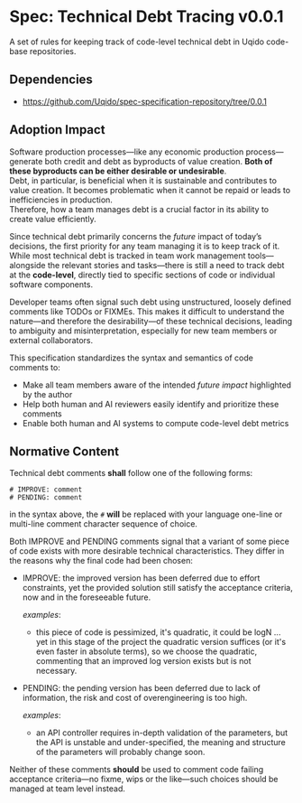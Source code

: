# Spec: Technical Debt Tracing v0.0.1

A set of rules for keeping track of code-level technical debt in Uqido code-base repositories.

## Dependencies

- https://github.com/Uqido/spec-specification-repository/tree/0.0.1

## Adoption Impact

Software production processes—like any economic production process—generate both credit and debt as byproducts of value creation.
**Both of these byproducts can be either desirable or undesirable**.  
Debt, in particular, is beneficial when it is sustainable and contributes to value creation.
It becomes problematic when it cannot be repaid or leads to inefficiencies in production.  
Therefore, how a team manages debt is a crucial factor in its ability to create value efficiently.

Since technical debt primarily concerns the *future* impact of today’s decisions, the first priority for any team managing it is to keep track of it.  
While most technical debt is tracked in team work management tools—alongside the relevant stories and tasks—there is still a need to track debt at
the **code-level**, directly tied to specific sections of code or individual software components.

Developer teams often signal such debt using unstructured, loosely defined comments like TODOs or FIXMEs. This makes it difficult to understand the nature—and therefore the desirability—of these technical decisions, leading to ambiguity and misinterpretation, especially for new team members or external collaborators.

This specification standardizes the syntax and semantics of code comments to:
- Make all team members aware of the intended *future impact* highlighted by the author
- Help both human and AI reviewers easily identify and prioritize these comments
- Enable both human and AI systems to compute code-level debt metrics

## Normative Content

Technical debt comments **shall** follow one of the following forms:

```
# IMPROVE: comment 
# PENDING: comment
```

in the syntax above, the `#` **will** be replaced with your language one-line or multi-line comment character sequence of choice.

Both IMPROVE and PENDING comments signal that a variant of some piece of code exists with more desirable technical characteristics.
They differ in the reasons why the final code had been chosen:
- IMPROVE: the improved version has been deferred due to effort constraints, yet the provided solution still satisfy the acceptance criteria, now and in the foreseeable future.

  *examples*:
  - this piece of code is pessimized, it's quadratic, it could be logN ... yet in this stage of the project the quadratic version suffices (or it's even faster in absolute terms), so we choose the quadratic, commenting that an improved log version exists but is not necessary.
- PENDING: the pending version has been deferred due to lack of information, the risk and cost of overengineering is too high.

  *examples*:
  - an API controller requires in-depth validation of the parameters, but the API is unstable and under-specified, the meaning and structure of the parameters will probably change soon.

Neither of these comments **should** be used to comment code failing acceptance criteria—no fixme, wips or the like—such choices should be managed at team level instead.
